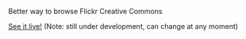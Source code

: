 Better way to browse Flickr Creative Commons


[See it live!](http://flickrscroll.herokuapp.com)
(Note: still under development, can change at any moment)
